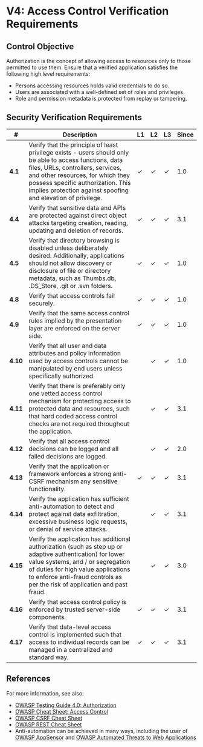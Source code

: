 # V4: Access Control Verification Requirements

## Control Objective

Authorization is the concept of allowing access to resources only to those permitted to use them. Ensure that a verified application satisfies the following high level requirements:

* Persons accessing resources holds valid credentials to do so.
* Users are associated with a well-defined set of roles and privileges.
* Role and permission metadata is protected from replay or tampering.

## Security Verification Requirements

| # | Description | L1 | L2 | L3 | Since |
| --- | --- | --- | --- | -- | -- |
| **4.1** | Verify that the principle of least privilege exists - users should only be able to access functions, data files, URLs, controllers, services, and other resources, for which they possess specific authorization. This implies protection against spoofing and elevation of privilege. | ✓ | ✓ | ✓ | 1.0 |
| **4.4** | Verify that sensitive data and APIs are protected against direct object attacks targeting creation, reading, updating and deletion of records. | ✓ | ✓ | ✓ | 3.1 |
| **4.5** | Verify that directory browsing is disabled unless deliberately desired. Additionally, applications should not allow discovery or disclosure of file or directory metadata, such as Thumbs.db, .DS_Store, .git or .svn folders. | ✓ | ✓ | ✓ | 1.0 |
| **4.8** | Verify that access controls fail securely. | ✓ | ✓ | ✓ | 1.0 |
| **4.9** | Verify that the same access control rules implied by the presentation layer are enforced on the server side. | ✓ | ✓ | ✓ | 1.0 |
| **4.10** | Verify that all user and data attributes and policy information used by access controls cannot be manipulated by end users unless specifically authorized. |  | ✓ | ✓ | 1.0 |
| **4.11** | Verify that there is preferably only one vetted access control mechanism for protecting access to protected data and resources, such that hard coded access control checks are not required throughout the application. |  | ✓ | ✓ | 3.1 |
| **4.12** | Verify that all access control decisions can be logged and all failed decisions are logged. |  | ✓ | ✓ | 2.0 |
| **4.13** | Verify that the application or framework enforces a strong anti-CSRF mechanism any sensitive functionality. | ✓ | ✓ | ✓ | 3.1 |
| **4.14** | Verify the application has sufficient anti-automation to detect and protect against data exfiltration, excessive business logic requests, or denial of service attacks. |  | ✓ | ✓ | 3.1 |
| **4.15** | Verify the application has additional authorization (such as step up or adaptive authentication) for lower value systems, and / or segregation of duties for high value applications to enforce anti-fraud controls as per the risk of application and past fraud. |  | ✓ | ✓ | 3.0 |
| **4.16** | Verify that access control policy is enforced by trusted server-side components.  | ✓ | ✓ | ✓ | 3.1 |
| **4.17** | Verify that data-level access control is implemented such that access to individual records can be managed in a centralized and standard way. | ✓ | ✓ | ✓ | 3.1 |

## References

For more information, see also:

* [OWASP Testing Guide 4.0: Authorization](https://www.owasp.org/index.php/Testing_for_Authorization)
* [OWASP Cheat Sheet: Access Control](https://www.owasp.org/index.php/Access_Control_Cheat_Sheet)
* [OWASP CSRF Cheat Sheet](https://www.owasp.org/index.php/Cross-Site_Request_Forgery_(CSRF)_Prevention_Cheat_Sheet)
* [OWASP REST Cheat Sheet](https://www.owasp.org/index.php/REST_Security_Cheat_Sheet)
* Anti-automation can be achieved in many ways, including the user of [OWASP AppSensor](https://www.owasp.org/index.php/OWASP_AppSensor_Project) and [OWASP Automated Threats to Web Applications](https://www.owasp.org/index.php/OWASP_Automated_Threats_to_Web_Applications)